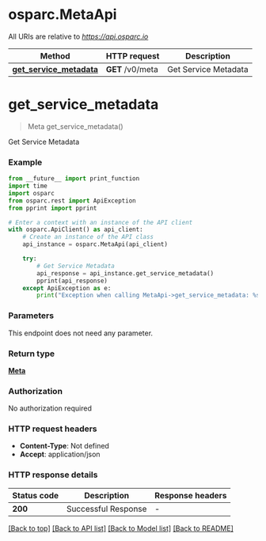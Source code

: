 # osparc.MetaApi

All URIs are relative to *https://api.osparc.io*

| Method                                                      | HTTP request     | Description          |
| ----------------------------------------------------------- | ---------------- | -------------------- |
| [**get_service_metadata**](MetaApi.md#get_service_metadata) | **GET** /v0/meta | Get Service Metadata |


# **get_service_metadata**
> Meta get_service_metadata()

Get Service Metadata

### Example

```python
from __future__ import print_function
import time
import osparc
from osparc.rest import ApiException
from pprint import pprint

# Enter a context with an instance of the API client
with osparc.ApiClient() as api_client:
    # Create an instance of the API class
    api_instance = osparc.MetaApi(api_client)

    try:
        # Get Service Metadata
        api_response = api_instance.get_service_metadata()
        pprint(api_response)
    except ApiException as e:
        print("Exception when calling MetaApi->get_service_metadata: %s\n" % e)
```

### Parameters
This endpoint does not need any parameter.

### Return type

[**Meta**](Meta.md)

### Authorization

No authorization required

### HTTP request headers

 - **Content-Type**: Not defined
 - **Accept**: application/json

### HTTP response details

| Status code | Description         | Response headers |
| ----------- | ------------------- | ---------------- |
| **200**     | Successful Response | -                |

[[Back to top]](#) [[Back to API list]](../README.md#documentation-for-api-endpoints) [[Back to Model list]](../README.md#documentation-for-models) [[Back to README]](../README.md)


